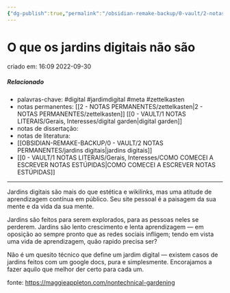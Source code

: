 ```yaml
---
{"dg-publish":true,"permalink":"/obsidian-remake-backup/0-vault/2-notas-permanentes/o-que-os-jardins-digitais-nao-sao/","tags":["permanente","digital","jardimdigital","meta","zettelkasten"],"dgHomeLink":true,"dgShowLocalGraph":true,"dgShowFileTree":true,"dgEnableSearch":true,"noteIcon":""}
---
```


# O que os jardins digitais não são
criado em: 16:09 2022-09-30

##### Relacionado
- palavras-chave: #digital #jardimdigital #meta #zettelkasten 
- notas permanentes: [[2 - NOTAS PERMANENTES/zettelkasten\|2 - NOTAS PERMANENTES/zettelkasten]] [[0 - VAULT/1 NOTAS LITERAIS/Gerais, Interesses/digital garden\|digital garden]]
- notas de dissertação:
- notas de literatura: 
- [[OBSIDIAN-REMAKE-BACKUP/0 - VAULT/2 NOTAS PERMANENTES/jardins digitais\|jardins digitais]]
- [[0 - VAULT/1 NOTAS LITERAIS/Gerais, Interesses/COMO COMECEI A ESCREVER NOTAS ESTÚPIDAS\|COMO COMECEI A ESCREVER NOTAS ESTÚPIDAS]]

---
Jardins digitais são mais do que estética e wikilinks, mas uma atitude de aprendizagem contínua em público. Seu site pessoal é a paisagem da sua mente e da vida da sua mente.

Jardins são feitos para serem explorados, para as pessoas neles se perderem. 
Jardins são lento crescimento e lenta aprendizagem — em oposição ao sempre pronto que as redes sociais infligem; tendo em vista uma vida de aprendizagem, quão rapido precisa ser?

Não é um quesito técnico que define um jardim digital — existem casos de jardins feitos com um google docs, pura e simplesmente. Encorajamos a fazer aquilo que melhor der certo para cada um.

fonte:
https://maggieappleton.com/nontechnical-gardening

